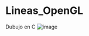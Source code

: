 # Lineas_OpenGL
Dubujo en C
![image](https://user-images.githubusercontent.com/68248983/209741593-6dc0166f-7d7f-4348-ac44-c9f3647f4c5e.png)
